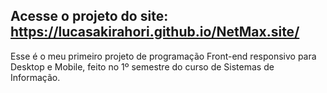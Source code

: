 ## Acesse o projeto do site: https://lucasakirahori.github.io/NetMax.site/

Esse é o meu primeiro projeto de programação Front-end responsivo para Desktop e Mobile, feito no 1º semestre do curso de Sistemas de Informação.
